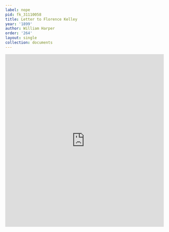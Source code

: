 ```yaml
---
label: nope
pid: fk_31110058
title: Letter to Florence Kelley
year: '1899'
author: William Harper
order: '264'
layout: single
collection: documents
---
```

<iframe src="https://northwestern.app.box.com/embed/s/xfpu9jsweaj9gvqlfcems5lakwy319fj?sortColumn=date&view=list" width="100%" height="550" frameborder="0" allowfullscreen webkitallowfullscreen msallowfullscreen></iframe>
